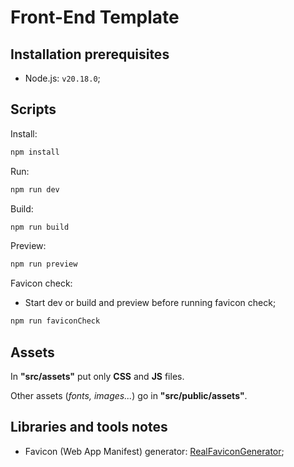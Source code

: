 # Front-End Template

## Installation prerequisites

-   Node.js: `v20.18.0`;

## Scripts

Install:

```sh
npm install
```

Run:

```sh
npm run dev
```

Build:

```sh
npm run build
```

Preview:

```sh
npm run preview
```

Favicon check:

-   Start dev or build and preview before running favicon check;

```sh
npm run faviconCheck
```

## Assets

In **"src/assets"** put only **CSS** and **JS** files.

Other assets (_fonts, images..._) go in **"src/public/assets"**.

## Libraries and tools notes

-   Favicon (Web App Manifest) generator: [RealFaviconGenerator](https://realfavicongenerator.net);
